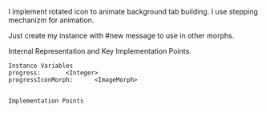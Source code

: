 I implement rotated icon to animate background tab building. 
I use stepping mechanizm for animation.

Just create my instance with #new message to use in other morphs.

Internal Representation and Key Implementation Points.

    Instance Variables
	progress:		<Integer>
	progressIconMorph:		<ImageMorph>


    Implementation Points